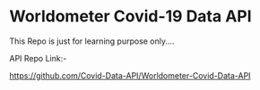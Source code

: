 # Worldometer Covid-19 Data API

This Repo is just for learning purpose only....

API Repo Link:-

https://github.com/Covid-Data-API/Worldometer-Covid-Data-API
